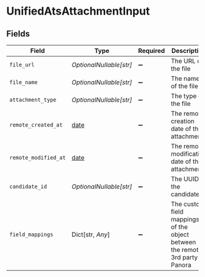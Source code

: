 # UnifiedAtsAttachmentInput


## Fields

| Field                                                                         | Type                                                                          | Required                                                                      | Description                                                                   |
| ----------------------------------------------------------------------------- | ----------------------------------------------------------------------------- | ----------------------------------------------------------------------------- | ----------------------------------------------------------------------------- |
| `file_url`                                                                    | *OptionalNullable[str]*                                                       | :heavy_minus_sign:                                                            | The URL of the file                                                           |
| `file_name`                                                                   | *OptionalNullable[str]*                                                       | :heavy_minus_sign:                                                            | The name of the file                                                          |
| `attachment_type`                                                             | *OptionalNullable[str]*                                                       | :heavy_minus_sign:                                                            | The type of the file                                                          |
| `remote_created_at`                                                           | [date](https://docs.python.org/3/library/datetime.html#date-objects)          | :heavy_minus_sign:                                                            | The remote creation date of the attachment                                    |
| `remote_modified_at`                                                          | [date](https://docs.python.org/3/library/datetime.html#date-objects)          | :heavy_minus_sign:                                                            | The remote modification date of the attachment                                |
| `candidate_id`                                                                | *OptionalNullable[str]*                                                       | :heavy_minus_sign:                                                            | The UUID of the candidate                                                     |
| `field_mappings`                                                              | Dict[str, *Any*]                                                              | :heavy_minus_sign:                                                            | The custom field mappings of the object between the remote 3rd party & Panora |